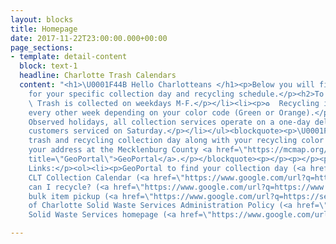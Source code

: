 ```yaml
---
layout: blocks
title: Homepage
date: 2017-11-22T23:00:00.000+00:00
page_sections:
- template: detail-content
  block: text-1
  headline: Charlotte Trash Calendars
  content: "<h1>\U0001F44B Hello Charlotteans </h1><p>Below you will find Google Calendars
    for your specific collection day and recycling schedule.</p><h2>To know</h2><ul><li><p>\U0001F5D1
    \ Trash is collected on weekdays M-F.</p></li><li><p>♻️  Recycling is collected
    every other week depending on your color code (Green or Orange).</p></li><li><p>\U0001F384.
    Observed holidays, all collection services operate on a one-day delay with Friday
    customers serviced on Saturday.</p></li></ul><blockquote><p>\U0001F4CC  Find your
    trash and recycling collection day along with your recycling color code by entering
    your address at the Mecklenburg County <a href=\"https://mcmap.org/geoportal/?q=trash\"
    title=\"GeoPortal\">GeoPortal</a>.</p></blockquote><p></p><p></p><p></p><p>Helpful
    Links:</p><ol><li><p>GeoPortal to find your collection day (<a href=\"https://www.google.com/url?q=https://mcmap.org/geoportal/?q%3Dtrash&amp;sa=D&amp;source=calendar&amp;usd=2&amp;usg=AOvVaw13TWXjuDxwNntA_30xaqAH\">link</a>)</p></li><li><p>2021
    CLT Collection Calendar (<a href=\"https://www.google.com/url?q=https://charlottenc.gov/SWS/Documents/SWS_2021_Calendar_3Pages_112020.pdf&amp;sa=D&amp;source=calendar&amp;usd=2&amp;usg=AOvVaw1_rng4Egc1d5TsvDkHMg4i\">.pdf</a>)</p></li><li><p>What
    can I recycle? (<a href=\"https://www.google.com/url?q=https://www.mecknc.gov/LUESA/SolidWaste/Disposal-Recycling/Pages/what-can-and-cannot-be-recycled.aspx&amp;sa=D&amp;source=calendar&amp;usd=2&amp;usg=AOvVaw22ruJ76ywJbtUiHZseMIEQ\">link</a>)</p></li><li><p>Schedule
    bulk item pickup (<a href=\"https://www.google.com/url?q=https://servicerequest.charlottenc.gov/service/BULKITEM&amp;sa=D&amp;source=calendar&amp;usd=2&amp;usg=AOvVaw1vFIZyzoWb-n40KJRDVc9P\">link</a>)</p></li><li><p>City
    of Charlotte Solid Waste Services Administration Policy (<a href=\"https://www.google.com/url?q=https://charlottenc.gov/SWS/Documents/SWS_Administrative_Policy_January_2018.pdf&amp;sa=D&amp;source=calendar&amp;usd=2&amp;usg=AOvVaw0ctmesYsqno7LxwiFf6Gef\">.pdf</a>)</p></li><li><p>CLT
    Solid Waste Services homepage (<a href=\"https://www.google.com/url?q=https://charlottenc.gov/SWS/Pages/default.aspx&amp;sa=D&amp;source=calendar&amp;usd=2&amp;usg=AOvVaw0W89x-gCL_1UrAeKq1mO_o\">link</a>)</p></li></ol><p></p>"

---
```

